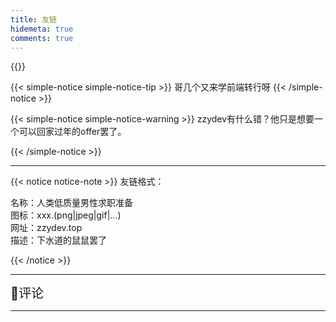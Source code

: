 ```yaml
---
title: 友链
hidemeta: true
comments: true
---
```


{{<friend name="人类低质量男性求职准备" url="zzydev.top" logo="https://zzydev.top/image/chance.gif" word="下水道的鼠鼠罢了">}}

{{< simple-notice simple-notice-tip >}}
哥几个又来学前端转行呀
{{< /simple-notice >}}

{{< simple-notice simple-notice-warning >}}
zzydev有什么错？他只是想要一个可以回家过年的offer罢了。

{{< /simple-notice >}}


------

{{< notice notice-note >}}
友链格式：

名称：人类低质量男性求职准备  
图标：xxx.(png|jpeg|gif|...)  
网址：zzydev.top  
描述：下水道的鼠鼠罢了

{{< /notice >}}

------



<div>
  <div class="pagination__title">
      <span class="pagination__title-h" style="font-size: 20px;">💬评论</span>
      <hr />
  </div>
  <div id="tcomment"></div>
  <script src="https://cdn.jsdelivr.net/npm/twikoo@1.5.11/dist/twikoo.all.min.js"></script>
  <script>
      twikoo.init({
          envId: "https://twikoo-ah7vxzqs6-zzydev.vercel.app/",  //这里填写自己的envId
          el: "#tcomment",
          lang: 'zh-CN',
          region: 'ap-guangzhou',  //我的区域是广州，可以不填，默认是ap-shanghai
          path: window.TWIKOO_MAGIC_PATH||window.location.pathname,
      });
  </script>
</div>
